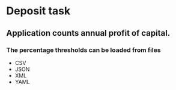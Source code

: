 # Deposit task

## Application counts annual profit of capital.

### The percentage thresholds can be loaded from files

+ CSV
+ JSON
+ XML
+ YAML


